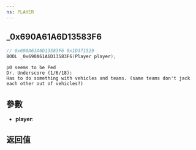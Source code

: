 ```yaml
---
ns: PLAYER
---
```

## _0x690A61A6D13583F6

```c
// 0x690A61A6D13583F6 0x1D371529
BOOL _0x690A61A6D13583F6(Player player);
```

```
p0 seems to be Ped  
Dr. Underscore (1/6/18):  
Has to do something with vehicles and teams. (same teams don't jack each other out of vehicles?)  
```

## 參數
* **player**: 

## 返回值
